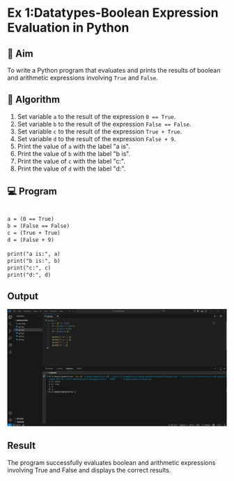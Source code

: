 
# Ex 1:Datatypes-Boolean Expression Evaluation in Python

## 🎯 Aim
To write a Python program that evaluates and prints the results of boolean and arithmetic expressions involving `True` and `False`.

## 🧠 Algorithm
1. Set variable `a` to the result of the expression `0 == True`.
2. Set variable `b` to the result of the expression `False == False`.
3. Set variable `c` to the result of the expression `True + True`.
4. Set variable `d` to the result of the expression `False + 9`.
5. Print the value of `a` with the label "a is".
6. Print the value of `b` with the label "b is".
7. Print the value of `c` with the label "c:".
8. Print the value of `d` with the label "d:".

## 💻 Program
```

a = (0 == True)
b = (False == False)
c = (True + True)
d = (False + 9)

print("a is:", a)
print("b is:", b)
print("c:", c)
print("d:", d)

```

## Output
![alt text](<Screenshot 2025-10-19 133210.png>)
## Result
The program successfully evaluates boolean and arithmetic expressions involving True and False and displays the correct results.
